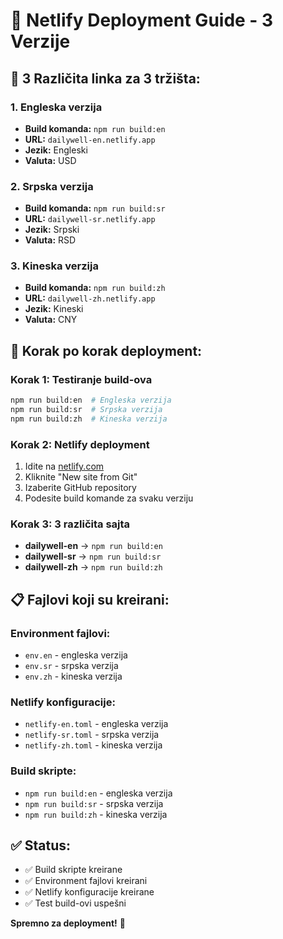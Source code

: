 # 🚀 Netlify Deployment Guide - 3 Verzije

## 📱 **3 Različita linka za 3 tržišta:**

### **1. Engleska verzija**
- **Build komanda:** `npm run build:en`
- **URL:** `dailywell-en.netlify.app`
- **Jezik:** Engleski
- **Valuta:** USD

### **2. Srpska verzija**
- **Build komanda:** `npm run build:sr`
- **URL:** `dailywell-sr.netlify.app`
- **Jezik:** Srpski
- **Valuta:** RSD

### **3. Kineska verzija**
- **Build komanda:** `npm run build:zh`
- **URL:** `dailywell-zh.netlify.app`
- **Jezik:** Kineski
- **Valuta:** CNY

## 🎯 **Korak po korak deployment:**

### **Korak 1: Testiranje build-ova**
```bash
npm run build:en  # Engleska verzija
npm run build:sr  # Srpska verzija
npm run build:zh  # Kineska verzija
```

### **Korak 2: Netlify deployment**
1. Idite na [netlify.com](https://netlify.com)
2. Kliknite "New site from Git"
3. Izaberite GitHub repository
4. Podesite build komande za svaku verziju

### **Korak 3: 3 različita sajta**
- **dailywell-en** → `npm run build:en`
- **dailywell-sr** → `npm run build:sr`
- **dailywell-zh** → `npm run build:zh`

## 📋 **Fajlovi koji su kreirani:**

### **Environment fajlovi:**
- `env.en` - engleska verzija
- `env.sr` - srpska verzija
- `env.zh` - kineska verzija

### **Netlify konfiguracije:**
- `netlify-en.toml` - engleska verzija
- `netlify-sr.toml` - srpska verzija
- `netlify-zh.toml` - kineska verzija

### **Build skripte:**
- `npm run build:en` - engleska verzija
- `npm run build:sr` - srpska verzija
- `npm run build:zh` - kineska verzija

## ✅ **Status:**
- ✅ Build skripte kreirane
- ✅ Environment fajlovi kreirani
- ✅ Netlify konfiguracije kreirane
- ✅ Test build-ovi uspešni

**Spremno za deployment!** 🚀
